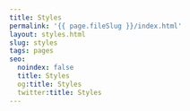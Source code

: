 ```yaml
---
title: Styles
permalink: '{{ page.fileSlug }}/index.html'
layout: styles.html
slug: styles
tags: pages
seo:
  noindex: false
  title: Styles
  og:title: Styles
  twitter:title: Styles
---
```



